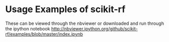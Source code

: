 
Usage Examples of scikit-rf
=============================

These can be viewed through the nbviewer or downloaded and run through the ipython notebook
http://nbviewer.ipython.org/github/scikit-rf/examples/blob/master/index.ipynb
